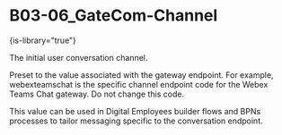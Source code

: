 # B03-06_GateCom-Channel

{is-library="true"}

<snippet id="B03-06_GateCom-Channel_snippet">



The initial user conversation channel.

Preset to the value associated with the gateway endpoint. For example, webexteamschat is the specific channel endpoint code for the Webex Teams Chat gateway. Do not change this code.

This value can be used in Digital Employees builder flows and BPNs processes to tailor messaging specific to the conversation endpoint.


</snippet>